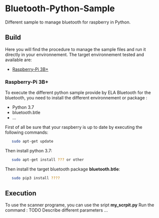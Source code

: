# Bluetooth-Python-Sample
Different sample to manage bluetooth for raspberry in Python.

## Build
Here you will find the procedure to manage the sample files and run it directly in your environnement. The target environnement tested and available are:
-   [Raspberry-Pi 3B+](#raspberry-pi-3b+)

### Raspberry-Pi 3B+
To execute the different python sample provide by ELA Bluetooth for the bluetooth, you need to install the different environnement or package :
- Python 3.7
- bluetooth.btle
- ...

First of all be sure that your raspberry is up to date by executing the following commands:
```bash
   sudo apt-get update
```

Then install python 3.7:
```bash
   sudo apt-get install ??? or other
```

Then install the target bluetooth package **bluetooth.btle**:
```bash
   sudo pip3 install ????
```

## Execution
To use the scanner programe, you can use the sript **my_scrpit.py**
Run the command  : TODO 
Describe different parameters ...
